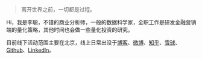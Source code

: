 > 离开世界之前，一切都是过程。

Hi，我是李聪，不错的商业分析师，一般的数据科学家，全职工作是研发金融营销端的量化策略，其他时间也会做一些量化投资的研究。

目前线下活动范围主要在北京，线上日常出没于[博客](http://www.congli.pw)、[微博](https://weibo.com/18910006720)、[知乎](https://www.zhihu.com/people/lierzong)、[雪球](https://xueqiu.com/5290740951)、[Github](https://github.com/con-li)、[LinkedIn](https://www.linkedin.com/in/cong-li-a97b3053)。
